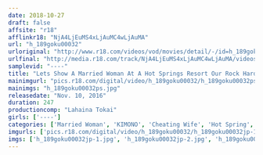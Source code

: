 ```yaml
---
date: 2018-10-27
draft: false
affsite: "r18"
afflinkr18: "NjA4LjEuMS4xLjAuMC4wLjAuMA"
url: "h_189goku00032"
urloriginal: "http://www.r18.com/videos/vod/movies/detail/-/id=h_189goku00032"
urlfinal: "http://media.r18.com/track/NjA4LjEuMS4xLjAuMC4wLjAuMA/videos/vod/movies/detail/-/id=h_189goku00032"
samplevid: "----"
title: "Lets Show A Married Woman At A Hot Springs Resort Our Rock Hard Cocks!! She Wasn't Stealing Glances, She Was Staring Hard At Our Erections, So We Asked Her For Sex"
mainimgurl: "pics.r18.com/digital/video/h_189goku00032/h_189goku00032ps.jpg"
mainimgs: "h_189goku00032ps.jpg"
releasedate: "Nov. 10, 2016"
duration: 247
productioncomp: "Lahaina Tokai"
girls: ['----']
categories: ['Married Woman', 'KIMONO', 'Cheating Wife', 'Hot Spring', 'Compilation', 'Over 4 Hours', 'Hi-Def']
imgurls: ['pics.r18.com/digital/video/h_189goku00032/h_189goku00032jp-1.jpg', 'pics.r18.com/digital/video/h_189goku00032/h_189goku00032jp-2.jpg', 'pics.r18.com/digital/video/h_189goku00032/h_189goku00032jp-3.jpg', 'pics.r18.com/digital/video/h_189goku00032/h_189goku00032jp-4.jpg', 'pics.r18.com/digital/video/h_189goku00032/h_189goku00032jp-5.jpg', 'pics.r18.com/digital/video/h_189goku00032/h_189goku00032jp-6.jpg', 'pics.r18.com/digital/video/h_189goku00032/h_189goku00032jp-7.jpg', 'pics.r18.com/digital/video/h_189goku00032/h_189goku00032jp-8.jpg', 'pics.r18.com/digital/video/h_189goku00032/h_189goku00032jp-9.jpg', 'pics.r18.com/digital/video/h_189goku00032/h_189goku00032jp-10.jpg', 'pics.r18.com/digital/video/h_189goku00032/h_189goku00032jp-11.jpg', 'pics.r18.com/digital/video/h_189goku00032/h_189goku00032jp-12.jpg', 'pics.r18.com/digital/video/h_189goku00032/h_189goku00032jp-13.jpg', 'pics.r18.com/digital/video/h_189goku00032/h_189goku00032jp-14.jpg', 'pics.r18.com/digital/video/h_189goku00032/h_189goku00032jp-15.jpg', 'pics.r18.com/digital/video/h_189goku00032/h_189goku00032jp-16.jpg', 'pics.r18.com/digital/video/h_189goku00032/h_189goku00032jp-17.jpg', 'pics.r18.com/digital/video/h_189goku00032/h_189goku00032jp-18.jpg', 'pics.r18.com/digital/video/h_189goku00032/h_189goku00032jp-19.jpg', 'pics.r18.com/digital/video/h_189goku00032/h_189goku00032jp-20.jpg']
imgs: ['h_189goku00032jp-1.jpg', 'h_189goku00032jp-2.jpg', 'h_189goku00032jp-3.jpg', 'h_189goku00032jp-4.jpg', 'h_189goku00032jp-5.jpg', 'h_189goku00032jp-6.jpg', 'h_189goku00032jp-7.jpg', 'h_189goku00032jp-8.jpg', 'h_189goku00032jp-9.jpg', 'h_189goku00032jp-10.jpg', 'h_189goku00032jp-11.jpg', 'h_189goku00032jp-12.jpg', 'h_189goku00032jp-13.jpg', 'h_189goku00032jp-14.jpg', 'h_189goku00032jp-15.jpg', 'h_189goku00032jp-16.jpg', 'h_189goku00032jp-17.jpg', 'h_189goku00032jp-18.jpg', 'h_189goku00032jp-19.jpg', 'h_189goku00032jp-20.jpg']
---
```

